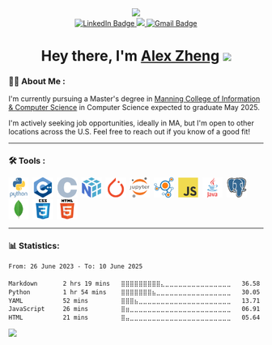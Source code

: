 <div id="header" align="center">
  <img src="https://camo.githubusercontent.com/cd0f6999097f9c9ae946becb6a786b05424fdd43780d940453f8bca7556371db/68747470733a2f2f63646e2e6472696262626c652e636f6d2f75736572732f3333303931352f73637265656e73686f74732f333538373030302f31305f636f64696e675f6472696262626c652e676966" width="365"/>
  <div id="badges">
  <a href="https://www.linkedin.com/in/alex-haozheng/">
    <img src="https://img.shields.io/badge/LinkedIn-blue?style=for-the-badge&logo=linkedin&logoColor=white" alt="LinkedIn Badge"/>
  </a>
  <a href="https://github.com/alex-haozheng">
    <img src="https://img.shields.io/badge/GitHub%20Pages-222222?style=for-the-badge&logo=GitHub%20Pages&logoColor=white"/>
  </a>
  <a href="mailto: azheng@umass.edu">
      <img src="https://img.shields.io/badge/Gmail-D14836?style=for-the-badge&logo=gmail&logoColor=white" alt="Gmail Badge"/>
  </a>
  <h1>
  Hey there, I'm <a href="https://github.com/alex-haozheng">Alex Zheng</a>
  <img src="https://media.giphy.com/media/hvRJCLFzcasrR4ia7z/giphy.gif" width="30px"/>
  </h1>
  </div>
</div>

### :man_technologist: About Me :
I'm currently pursuing a Master's degree in <a href="https://www.cics.umass.edu/" target="_blank">Manning College of Information & Computer Science</a> in Computer Science expected to graduate May 2025. 

I'm actively seeking job opportunities, ideally in MA, but I'm open to other locations across the U.S. Feel free to reach out if you know of a good fit!

---

### :hammer_and_wrench: Tools :
<div>
  <img src="https://github.com/devicons/devicon/blob/master/icons/python/python-original-wordmark.svg" title="Python" alt="Python" width="40" height="40"/>&nbsp;
  <img src="https://github.com/devicons/devicon/blob/master/icons/cplusplus/cplusplus-original.svg" title="cpp" alt="cpp" width="40" height="40"/>&nbsp;
  <img src="https://github.com/devicons/devicon/blob/master/icons/c/c-original.svg" title="c" alt="c" width="40" height="40"/>&nbsp;
  <img src="https://github.com/devicons/devicon/blob/master/icons/numpy/numpy-original.svg" title="Numpy" alt="Numpy" width="40" height="40"/>&nbsp;
  <img src="https://github.com/devicons/devicon/blob/master/icons/pytorch/pytorch-original.svg" title="pytorch" alt="pytorch" width="40" height="40"/>&nbsp;
  <img src="https://github.com/devicons/devicon/blob/master/icons/jupyter/jupyter-original-wordmark.svg" title="Jupyter" alt="Jupyter" width="40" height="40"/>&nbsp;
  <img src="https://github.com/devicons/devicon/blob/master/icons/networkx/networkx-original.svg" title="NetworkX" alt="NetworkX" width="40" height="40"/>&nbsp;
  <img src="https://github.com/devicons/devicon/blob/master/icons/javascript/javascript-original.svg" title="JavaScript" alt="JavaScript" width="40" height="40"/>&nbsp;
  <img src="https://github.com/devicons/devicon/blob/master/icons/java/java-original-wordmark.svg" title="Java" alt="Java" width="40" height="40"/>&nbsp;
  <img src="https://github.com/devicons/devicon/blob/master/icons/postgresql/postgresql-original.svg" title="postgres" alt="postgres" width="40" height="40"/>&nbsp;
  <img src="https://github.com/devicons/devicon/blob/master/icons/mongodb/mongodb-original.svg" title="mongo" alt="mongo" width="40" height="40"/>&nbsp;
  <img src="https://github.com/devicons/devicon/blob/master/icons/css3/css3-original-wordmark.svg" title="CSS" alt="CSS" width="40" height="40"/>&nbsp;
  <img src="https://github.com/devicons/devicon/blob/master/icons/html5/html5-original-wordmark.svg" title="HTML" alt="HTML" width="40" height="40"/>&nbsp;
</div>

--- 

### :bar_chart: Statistics: 
<!--START_SECTION:waka-->

```txt
From: 26 June 2023 - To: 10 June 2025

Markdown       2 hrs 19 mins   ⣿⣿⣿⣿⣿⣿⣿⣿⣿⣄⣀⣀⣀⣀⣀⣀⣀⣀⣀⣀⣀⣀⣀⣀⣀   36.58 %
Python         1 hr 54 mins    ⣿⣿⣿⣿⣿⣿⣿⣦⣀⣀⣀⣀⣀⣀⣀⣀⣀⣀⣀⣀⣀⣀⣀⣀⣀   30.05 %
YAML           52 mins         ⣿⣿⣿⣦⣀⣀⣀⣀⣀⣀⣀⣀⣀⣀⣀⣀⣀⣀⣀⣀⣀⣀⣀⣀⣀   13.71 %
JavaScript     26 mins         ⣿⣶⣀⣀⣀⣀⣀⣀⣀⣀⣀⣀⣀⣀⣀⣀⣀⣀⣀⣀⣀⣀⣀⣀⣀   06.91 %
HTML           21 mins         ⣿⣤⣀⣀⣀⣀⣀⣀⣀⣀⣀⣀⣀⣀⣀⣀⣀⣀⣀⣀⣀⣀⣀⣀⣀   05.64 %
```

<!--END_SECTION:waka-->
<a href="https://github.com/alex-haozheng/github-profile-views-counter">
    <img src="https://komarev.com/ghpvc/?username=alex-haozheng&color=blueviolet&label=Visitors&abbreviated=true">
</a>
